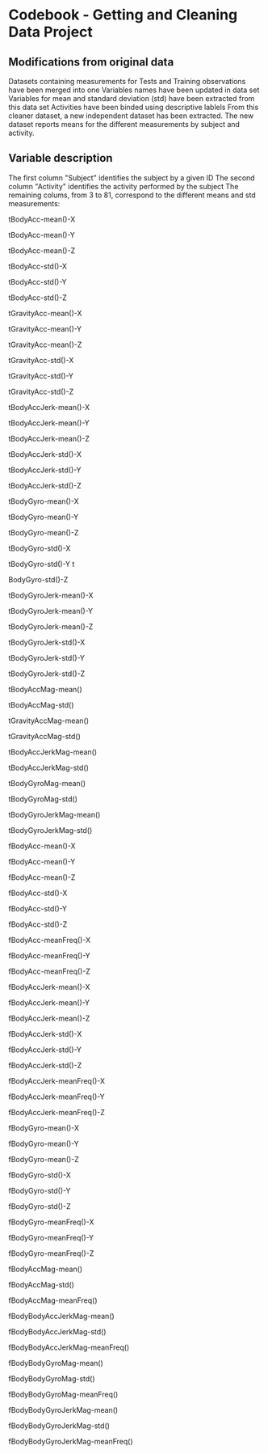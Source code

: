 # Codebook - Getting and Cleaning Data Project

## Modifications from original data

Datasets containing measurements for Tests and Training observations have been merged into one
Variables names have been updated in data set
Variables for mean and standard deviation (std) have been extracted from this data set
Activities have been binded using descriptive lablels
From this cleaner dataset, a new independent dataset has been extracted.
The new dataset reports means for the different measurements by subject and activity.

## Variable description 

The first column "Subject" identifies the subject by a given ID
The second column "Activity" identifies the activity performed by the subject
The remaining colums, from 3 to 81, correspond to the different means and std measurements:

  tBodyAcc-mean()-X 
  
  tBodyAcc-mean()-Y 
  
  tBodyAcc-mean()-Z 
  
  tBodyAcc-std()-X 
  
  tBodyAcc-std()-Y 
  
  tBodyAcc-std()-Z 
  
  tGravityAcc-mean()-X 
  
  tGravityAcc-mean()-Y 
  
  tGravityAcc-mean()-Z 
  
  tGravityAcc-std()-X 
  
  tGravityAcc-std()-Y 
  
  tGravityAcc-std()-Z 
  
  tBodyAccJerk-mean()-X 
  
  tBodyAccJerk-mean()-Y 
  
  tBodyAccJerk-mean()-Z 
  
  tBodyAccJerk-std()-X 
  
  tBodyAccJerk-std()-Y 
  
  tBodyAccJerk-std()-Z 
  
  tBodyGyro-mean()-X 
  
  tBodyGyro-mean()-Y 
  
  tBodyGyro-mean()-Z 
  
  tBodyGyro-std()-X 
  
  tBodyGyro-std()-Y t
  
  BodyGyro-std()-Z 
  
  tBodyGyroJerk-mean()-X 
  
  tBodyGyroJerk-mean()-Y 
  
  tBodyGyroJerk-mean()-Z 
  
  tBodyGyroJerk-std()-X 
  
  tBodyGyroJerk-std()-Y 
  
  tBodyGyroJerk-std()-Z 
  
  tBodyAccMag-mean() 
  
  tBodyAccMag-std() 
  
  tGravityAccMag-mean() 
  
  tGravityAccMag-std() 
  
  tBodyAccJerkMag-mean() 
  
  tBodyAccJerkMag-std() 
  
  tBodyGyroMag-mean() 
  
  tBodyGyroMag-std() 
  
  tBodyGyroJerkMag-mean() 
  
  tBodyGyroJerkMag-std() 
  
  fBodyAcc-mean()-X 
  
  fBodyAcc-mean()-Y 
  
  fBodyAcc-mean()-Z 
  
  fBodyAcc-std()-X 
  
  fBodyAcc-std()-Y 
  
  fBodyAcc-std()-Z 
  
  fBodyAcc-meanFreq()-X 
  
  fBodyAcc-meanFreq()-Y 
  
  fBodyAcc-meanFreq()-Z 
  
  fBodyAccJerk-mean()-X 
  
  fBodyAccJerk-mean()-Y 
  
  fBodyAccJerk-mean()-Z 
  
  fBodyAccJerk-std()-X 
  
  fBodyAccJerk-std()-Y 
  
  fBodyAccJerk-std()-Z 
  
  fBodyAccJerk-meanFreq()-X 
  
  fBodyAccJerk-meanFreq()-Y 
  
  fBodyAccJerk-meanFreq()-Z 
  
  fBodyGyro-mean()-X 
  
  fBodyGyro-mean()-Y 
  
  fBodyGyro-mean()-Z 
  
  fBodyGyro-std()-X 
  
  fBodyGyro-std()-Y 
  
  fBodyGyro-std()-Z 
  
  fBodyGyro-meanFreq()-X 
  
  fBodyGyro-meanFreq()-Y 
  
  fBodyGyro-meanFreq()-Z 
  
  fBodyAccMag-mean() 
  
  fBodyAccMag-std() 
  
  fBodyAccMag-meanFreq() 
  
  fBodyBodyAccJerkMag-mean() 
  
  fBodyBodyAccJerkMag-std() 
  
  fBodyBodyAccJerkMag-meanFreq() 
  
  fBodyBodyGyroMag-mean() 
  
  fBodyBodyGyroMag-std() 
  
  fBodyBodyGyroMag-meanFreq() 
  
  fBodyBodyGyroJerkMag-mean() 
  
  fBodyBodyGyroJerkMag-std()
  
  fBodyBodyGyroJerkMag-meanFreq()

